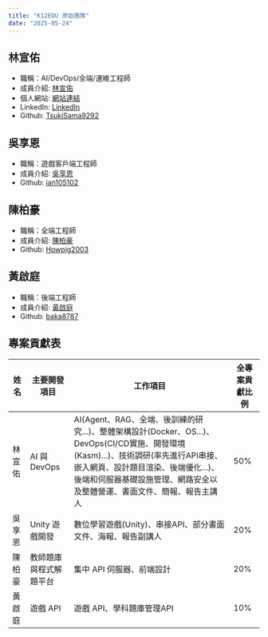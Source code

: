 ```yaml
---
title: "K12EDU 原始團隊"
date: "2025-05-24"
---
```


## **林宣佑**
- 職稱：AI/DevOps/全端/運維工程師
- 成員介紹: [林宣佑](/about/people/xuanyoulin)
- 個人網站: [網站連結](https://tsukisama9292.github.io/blog/)
- LinkedIn: [LinkedIn](https://www.linkedin.com/in/xuan-you-lin-tsukisama9292/)
- Github: [TsukiSama9292](https://github.com/TsukiSama9292)
## **吳享恩**
- 職稱：遊戲客戶端工程師
- 成員介紹: [吳享恩](/about/people/hsiangenwu)
- Github: [ian105102](https://github.com/ian105102)
## **陳柏豪**
- 職稱：全端工程師
- 成員介紹: [陳柏豪](/about/people/pohaochen)
- Github: [Howpig2003](https://github.com/Howpig2003)
## **黃啟庭**
- 職稱：後端工程師
- 成員介紹: [黃啟庭](/about/people/chitinghuang)
- Github: [baka8787](https://github.com/baka8787)

## 專案貢獻表

| 姓名   | 主要開發項目         | 工作項目                                 | 全專案貢獻比例 |
|-------|---------------------|------------------------------------------|----------------|
| 林宣佑 | AI 與 DevOps        | AI(Agent、RAG、全端、後訓練的研究...)、整體架構設計(Docker、OS...)、DevOps(CI/CD實施、開發環境(Kasm)...)、技術調研(率先進行API串接、嵌入網頁、設計題目渲染、後端優化...)、後端和伺服器基礎設施管理、網路安全以及整體營運、書面文件、簡報、報告主講人   | 50%            |
| 吳享恩 | Unity 遊戲開發       | 數位學習遊戲(Unity)、串接API、部分書面文件、海報、報告副講人       | 20%            |
| 陳柏豪 | 教師題庫與程式解題平台        | 集中 API 伺服器、前端設計 | 20%         |
| 黃啟庭 | 遊戲 API            | 遊戲 API、學科題庫管理API             | 10%            |